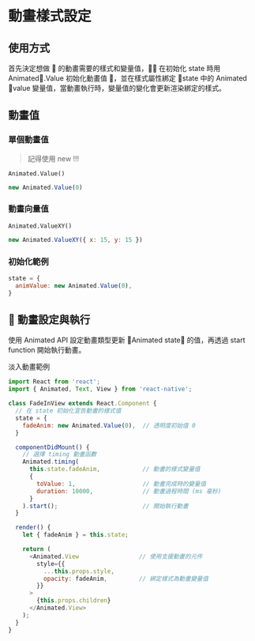 # 動畫樣式設定

## 使用方式

首先決定想做  的動畫需要的樣式和變量值， 在初始化 state 時用 Animated.Value 初始化動畫值 ，並在樣式屬性綁定 state 中的 Animated value 變量值，當動畫執行時，變量值的變化會更新渲染綁定的樣式。



## 動畫值

### 單個動畫值

> 記得使用 new !!!

`Animated.Value()`

```js
new Animated.Value(0)
```

### 動畫向量值

`Animated.ValueXY()`

```js
new Animated.ValueXY({ x: 15, y: 15 })
```

### 初始化範例

```js
state = {
  animValue: new Animated.Value(0),
}
```



##  動畫設定與執行

使用 Animated API 設定動畫類型更新 Animated state 的值，再透過 start function 開始執行動畫。

淡入動畫範例

```js
import React from 'react';
import { Animated, Text, View } from 'react-native';

class FadeInView extends React.Component {
  // 在 state 初始化宣告動畫的樣式值
  state = {
    fadeAnim: new Animated.Value(0),  // 透明度初始值 0
  }

  componentDidMount() {
    // 選擇 timing 動畫函數
    Animated.timing(
      this.state.fadeAnim,            // 動畫的樣式變量值
      {
        toValue: 1,                   // 動畫完成時的變量值
        duration: 10000,              // 動畫過程時間 (ms 毫秒)
      }
    ).start();                        // 開始執行動畫
  }

  render() {
    let { fadeAnim } = this.state;

    return (
      <Animated.View                 // 使用支援動畫的元件
        style={{
          ...this.props.style,
          opacity: fadeAnim,         // 綁定樣式為動畫變量值
        }}
      >
        {this.props.children}
      </Animated.View>
    );
  }
}
```

